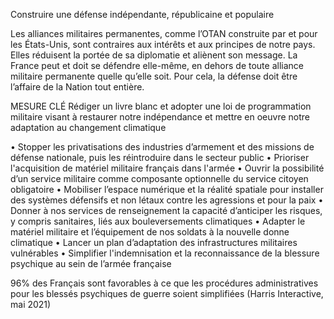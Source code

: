 Construire une défense indépendante, républicaine et populaire

Les alliances militaires permanentes, comme l’OTAN construite par et pour les États-Unis, sont contraires aux intérêts et aux principes de notre pays. Elles réduisent la portée de sa diplomatie et aliènent son message. La France peut et doit se défendre elle-même, en dehors de toute alliance militaire permanente quelle qu’elle soit. Pour cela, la défense doit être l’affaire de la Nation tout entière.

MESURE CLÉ
Rédiger un livre blanc et adopter une loi de programmation militaire visant à restaurer notre indépendance et mettre en oeuvre notre adaptation au changement climatique

• Stopper les privatisations des industries d’armement et des missions de défense nationale, puis les réintroduire dans le secteur public
• Prioriser l'acquisition de matériel militaire français dans l'armée
• Ouvrir la possibilité d’un service militaire comme composante optionnelle du service citoyen obligatoire
• Mobiliser l’espace numérique et la réalité spatiale pour installer des systèmes défensifs et non létaux contre les agressions et pour la paix
• Donner à nos services de renseignement la capacité d’anticiper les risques, y compris sanitaires, liés aux bouleversements climatiques
• Adapter le matériel militaire et l’équipement de nos soldats à la nouvelle donne climatique
• Lancer un plan d’adaptation des infrastructures militaires vulnérables
• Simplifier l'indemnisation et la reconnaissance de la blessure psychique au sein de l’armée française

96% des Français sont favorables à ce que les procédures administratives pour les blessés psychiques de guerre soient simplifiées (Harris Interactive, mai 2021)